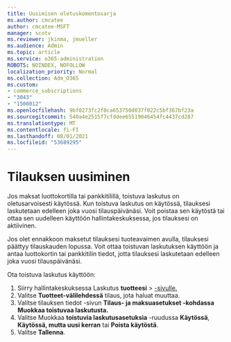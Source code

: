 ```yaml
---
title: Uusimisen oletuskomentosarja
ms.author: cmcatee
author: cmcatee-MSFT
manager: scotv
ms.reviewer: jkinma, jmueller
ms.audience: Admin
ms.topic: article
ms.service: o365-administration
ROBOTS: NOINDEX, NOFOLLOW
localization_priority: Normal
ms.collection: Adm_O365
ms.custom:
- commerce_subscriptions
- "3043"
- "1500012"
ms.openlocfilehash: 9bf0273fc2f0ca653750d037f022c5bf367bf23a
ms.sourcegitcommit: 540a4e2515f7cfddee65519046454fc4437cd287
ms.translationtype: MT
ms.contentlocale: fi-FI
ms.lasthandoff: 08/01/2021
ms.locfileid: "53689295"
---
```

# <a name="renewing-your-subscription"></a>Tilauksen uusiminen

Jos maksat luottokortilla tai pankkitilillä, toistuva laskutus on oletusarvoisesti käytössä. Kun toistuva laskutus on käytössä, tilauksesi laskutetaan edelleen joka vuosi tilauspäivänäsi. Voit poistaa sen käytöstä tai ottaa sen uudelleen käyttöön hallintakeskuksessa, jos tilauksesi on aktiivinen.

Jos olet ennakkoon maksetut tilauksesi tuoteavaimen avulla, tilauksesi päättyy tilauskauden lopussa. Voit ottaa toistuvan laskutuksen käyttöön ja antaa luottokortin tai pankkitilin tiedot, jotta tilauksesi laskutetaan edelleen joka vuosi tilauspäivänäsi.

Ota toistuva laskutus käyttöön:

1. Siirry hallintakeskuksessa Laskutus **tuotteesi**  >  [-sivulle.](https://go.microsoft.com/fwlink/p/?linkid=842054)
2. Valitse **Tuotteet-välilehdessä** tilaus, jota haluat muuttaa.
3. Valitse tilauksen tiedot -sivun **Tilaus- ja maksuasetukset -kohdassa** **Muokkaa toistuvaa laskutusta.**
4. Valitse Muokkaa **toistuvia laskutusasetuksia** -ruudussa **Käytössä**, **Käytössä, mutta uusi kerran** tai **Poista käytöstä**.
5. Valitse **Tallenna**. 